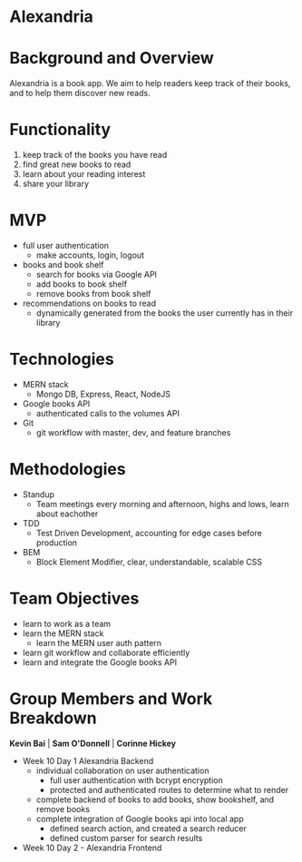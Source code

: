 # Alexandria

# Background and Overview
Alexandria is a book app.  We aim to help readers keep track of their books, and to help them discover new reads.

# Functionality
1. keep track of the books you have read
2. find great new books to read
3. learn about your reading interest
4. share your library

# MVP
* full user authentication
    * make accounts, login, logout
* books and book shelf
    * search for books via Google API
    * add books to book shelf
    * remove books from book shelf
* recommendations on books to read
    * dynamically generated from the books the user currently has in their library

# Technologies
* MERN stack
  * Mongo DB, Express, React, NodeJS
* Google books API
  * authenticated calls to the volumes API
* Git 
  * git workflow with master, dev, and feature branches

# Methodologies
* Standup
  * Team meetings every morning and afternoon, highs and lows, learn about eachother
* TDD
  * Test Driven Development, accounting for edge cases before production
* BEM
  * Block Element Modifier, clear, understandable, scalable CSS

# Team Objectives
  * learn to work as a team
  * learn the MERN stack
    * learn the MERN user auth pattern
  * learn git workflow and collaborate efficiently
  * learn and integrate the Google books API

# Group Members and Work Breakdown
**Kevin Bai** | **Sam O'Donnell** | **Corinne Hickey**
* Week 10 Day 1 Alexandria Backend
    * individual collaboration on user authentication
        * full user authentication with bcrypt encryption
        * protected and authenticated routes to determine what to render
    * complete backend of books to add books, show bookshelf, and remove books
    * complete integration of Google books api into local app
        * defined search action, and created a search reducer
        * defined custom parser for search results 
* Week 10 Day 2 - Alexandria Frontend
